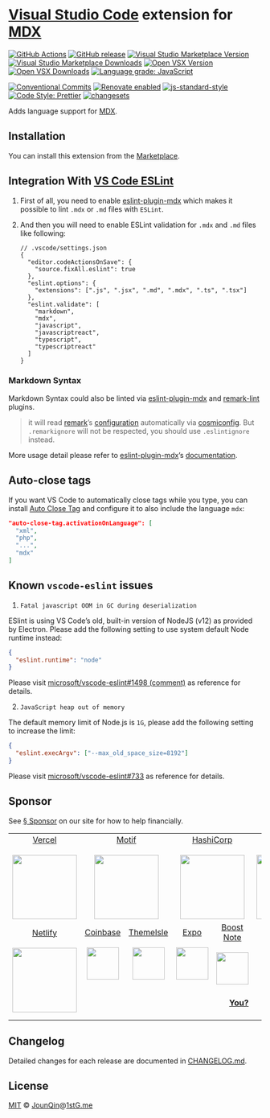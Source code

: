# [Visual Studio Code](https://code.visualstudio.com) extension for [MDX][]

[![GitHub Actions](https://github.com/mdx-js/vscode-mdx/workflows/CI/badge.svg)](https://github.com/mdx-js/vscode-mdx/actions/workflows/ci.yml)
[![GitHub release](https://img.shields.io/github/release/mdx-js/vscode-mdx)](https://github.com/mdx-js/vscode-mdx/releases)
[![Visual Studio Marketplace Version](https://img.shields.io/visual-studio-marketplace/v/unifiedjs.vscode-mdx)](https://marketplace.visualstudio.com/items?itemName=unifiedjs.vscode-mdx)
[![Visual Studio Marketplace Downloads](https://img.shields.io/visual-studio-marketplace/d/unifiedjs.vscode-mdx)](https://marketplace.visualstudio.com/items?itemName=unifiedjs.vscode-mdx)
[![Open VSX Version](https://img.shields.io/open-vsx/v/unifiedjs/vscode-mdx)](https://open-vsx.org/extension/unifiedjs/vscode-mdx)
[![Open VSX Downloads](https://img.shields.io/open-vsx/dt/unifiedjs/vscode-mdx)](https://open-vsx.org/extension/unifiedjs/vscode-mdx)
[![Language grade: JavaScript](https://img.shields.io/lgtm/grade/javascript/g/mdx-js/vscode-mdx.svg?logo=lgtm&logoWidth=18)](https://lgtm.com/projects/g/mdx-js/vscode-mdx/context:javascript)

[![Conventional Commits](https://img.shields.io/badge/conventional%20commits-1.0.0-yellow.svg)](https://conventionalcommits.org)
[![Renovate enabled](https://img.shields.io/badge/renovate-enabled-brightgreen.svg)](https://renovatebot.com)
[![js-standard-style](https://img.shields.io/badge/code%20style-standard-brightgreen.svg)](http://standardjs.com)
[![Code Style: Prettier](https://img.shields.io/badge/code_style-prettier-ff69b4.svg)](https://github.com/prettier/prettier)
[![changesets](https://img.shields.io/badge/maintained%20with-changesets-176de3.svg)](https://github.com/changesets/changesets)

Adds language support for [MDX][].

## Installation

You can install this extension from the [Marketplace](https://marketplace.visualstudio.com/items?itemName=unifiedjs.vscode-mdx).

## Integration With [VS Code ESLint](https://github.com/microsoft/vscode-eslint)

1.  First of all, you need to enable [eslint-plugin-mdx][] which makes it
    possible to lint `.mdx` or `.md` files with `ESLint`.

2.  And then you will need to enable ESLint validation for `.mdx` and `.md`
    files like following:

    ```jsonc
    // .vscode/settings.json
    {
      "editor.codeActionsOnSave": {
        "source.fixAll.eslint": true
      },
      "eslint.options": {
        "extensions": [".js", ".jsx", ".md", ".mdx", ".ts", ".tsx"]
      },
      "eslint.validate": [
        "markdown",
        "mdx",
        "javascript",
        "javascriptreact",
        "typescript",
        "typescriptreact"
      ]
    }
    ```

### Markdown Syntax

Markdown Syntax could also be linted via [eslint-plugin-mdx][] and
[remark-lint][] plugins.

> it will read [remark][]’s
> [configuration](https://github.com/remarkjs/remark/tree/master/packages/remark-cli#remark-cli)
> automatically via [cosmiconfig](https://github.com/davidtheclark/cosmiconfig).
> But `.remarkignore` will not be respected, you should use `.eslintignore`
> instead.

More usage detail please refer to [eslint-plugin-mdx][]’s [documentation](https://github.com/mdx-js/eslint-mdx#toc-).

## Auto-close tags

If you want VS Code to automatically close tags while you type, you can install
[Auto Close Tag](https://marketplace.visualstudio.com/items?itemName=formulahendry.auto-close-tag)
and configure it to also include the language `mdx`:

```json
"auto-close-tag.activationOnLanguage": [
  "xml",
  "php",
  "...",
  "mdx"
]
```

## Known `vscode-eslint` issues

1.  `Fatal javascript OOM in GC during deserialization`

ESlint is using VS Code’s old, built-in version of NodeJS (v12) as provided by
Electron.
Please add the following setting to use system default Node runtime instead:

```json
{
  "eslint.runtime": "node"
}
```

Please visit
[microsoft/vscode-eslint#1498 (comment)](https://github.com/microsoft/vscode-eslint/issues/1498#issuecomment-1175813839)
as reference for details.

2.  `JavaScript heap out of memory`

The default memory limit of Node.js is `1G`, please add the following setting to
increase the limit:

```json
{
  "eslint.execArgv": ["--max_old_space_size=8192"]
}
```

Please visit
[microsoft/vscode-eslint#733](https://github.com/microsoft/vscode-eslint/issues/733)
as reference for details.

## Sponsor

See [§ Sponsor][sponsor] on our site for how to help financially.

<table>
<tr valign="middle">
<td width="20%" align="center" rowspan="2" colspan="2">
  <a href="https://vercel.com">Vercel</a><br><br>
  <a href="https://vercel.com"><img src="https://avatars1.githubusercontent.com/u/14985020?s=256&v=4" width="128"></a>
</td>
<td width="20%" align="center" rowspan="2" colspan="2">
  <a href="https://motif.land">Motif</a><br><br>
  <a href="https://motif.land"><img src="https://avatars1.githubusercontent.com/u/74457950?s=256&v=4" width="128"></a>
</td>
<td width="20%" align="center" rowspan="2" colspan="2">
  <a href="https://www.hashicorp.com">HashiCorp</a><br><br>
  <a href="https://www.hashicorp.com"><img src="https://avatars1.githubusercontent.com/u/761456?s=256&v=4" width="128"></a>
</td>
<td width="20%" align="center" rowspan="2" colspan="2">
  <a href="https://www.gitbook.com">GitBook</a><br><br>
  <a href="https://www.gitbook.com"><img src="https://avatars1.githubusercontent.com/u/7111340?s=256&v=4" width="128"></a>
</td>
<td width="20%" align="center" rowspan="2" colspan="2">
  <a href="https://www.gatsbyjs.org">Gatsby</a><br><br>
  <a href="https://www.gatsbyjs.org"><img src="https://avatars1.githubusercontent.com/u/12551863?s=256&v=4" width="128"></a>
</td>
</tr>
<tr valign="middle"></tr>
<tr valign="middle">
<td width="20%" align="center" rowspan="2" colspan="2">
  <a href="https://www.netlify.com">Netlify</a><br><br>
  <!--OC has a sharper image-->
  <a href="https://www.netlify.com"><img src="https://images.opencollective.com/netlify/4087de2/logo/256.png" width="128"></a>
</td>
<td width="10%" align="center">
  <a href="https://www.coinbase.com">Coinbase</a><br><br>
  <a href="https://www.coinbase.com"><img src="https://avatars1.githubusercontent.com/u/1885080?s=256&v=4" width="64"></a>
</td>
<td width="10%" align="center">
  <a href="https://themeisle.com">ThemeIsle</a><br><br>
  <a href="https://themeisle.com"><img src="https://avatars1.githubusercontent.com/u/58979018?s=128&v=4" width="64"></a>
</td>
<td width="10%" align="center">
  <a href="https://expo.io">Expo</a><br><br>
  <a href="https://expo.io"><img src="https://avatars1.githubusercontent.com/u/12504344?s=128&v=4" width="64"></a>
</td>
<td width="10%" align="center">
  <a href="https://boostnote.io">Boost Note</a><br><br>
  <a href="https://boostnote.io"><img src="https://images.opencollective.com/boosthub/6318083/logo/128.png" width="64"></a>
</td>
<td width="10%" align="center">
  <a href="https://www.holloway.com">Holloway</a><br><br>
  <a href="https://www.holloway.com"><img src="https://avatars1.githubusercontent.com/u/35904294?s=128&v=4" width="64"></a>
</td>
<td width="10%"></td>
<td width="10%"></td>
<td width="10%"></td>
</tr>
<tr valign="middle">
<td width="100%" align="center" colspan="8">
  <br>
  <a href="https://opencollective.com/unified"><strong>You?</strong></a>
  <br><br>
</td>
</tr>
</table>

## Changelog

Detailed changes for each release are documented in [CHANGELOG.md](./CHANGELOG.md).

## License

[MIT][] © [JounQin][]@[1stG.me][]

[1stg.me]: https://www.1stg.me
[eslint-plugin-mdx]: https://github.com/mdx-js/eslint-mdx
[jounqin]: https://GitHub.com/JounQin
[mdx]: https://github.com/mdx-js/mdx
[mit]: http://opensource.org/licenses/MIT
[remark]: https://github.com/remarkjs/remark
[remark-lint]: https://github.com/remarkjs/remark-lint
[sponsor]: https://mdxjs.com/community/sponsor/
